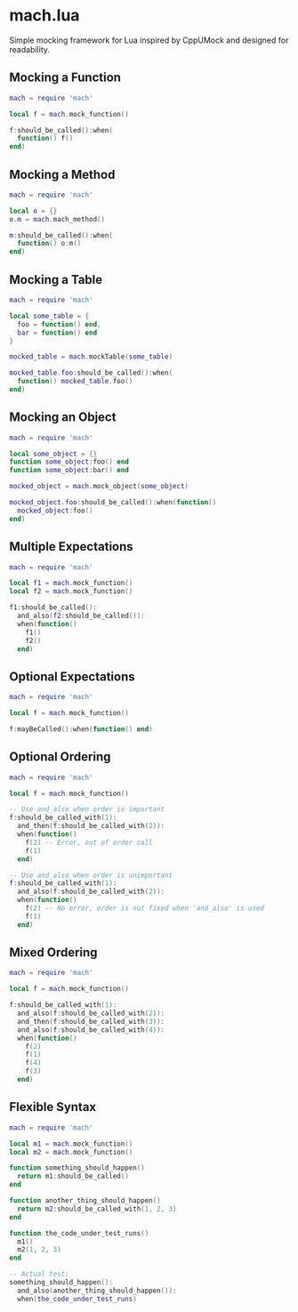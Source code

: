 mach.lua
========

Simple mocking framework for Lua inspired by CppUMock and designed for readability.

## Mocking a Function

```lua
mach = require 'mach'

local f = mach.mock_function()

f:should_be_called():when(
  function() f()
end)
```

## Mocking a Method

```lua
mach = require 'mach'

local o = {}
o.m = mach.mach_method()

m:should_be_called():when(
  function() o:m()
end)
```

## Mocking a Table

```lua
mach = require 'mach'

local some_table = {
  foo = function() end,
  bar = function() end
}

mocked_table = mach.mockTable(some_table)

mocked_table.foo:should_be_called():when(
  function() mocked_table.foo()
end)
```

## Mocking an Object

```lua
mach = require 'mach'

local some_object = {}
function some_object:foo() end
function some_object:bar() end

mocked_object = mach.mock_object(some_object)

mocked_object.foo:should_be_called():when(function()
  mocked_object:foo()
end)
```

## Multiple Expectations

```lua
mach = require 'mach'

local f1 = mach.mock_function()
local f2 = mach.mock_function()

f1:should_be_called():
  and_also(f2:should_be_called()):
  when(function()
    f1()
    f2()
  end)
```

## Optional Expectations

```lua
mach = require 'mach'

local f = mach.mock_function()

f:mayBeCalled():when(function() end)
```

## Optional Ordering

```lua
mach = require 'mach'

local f = mach.mock_function()

-- Use and_also when order is important
f:should_be_called_with(1):
  and_then(f:should_be_called_with(2)):
  when(function()
    f(2) -- Error, out of order call
    f(1)
  end)

-- Use and_also when order is unimportant
f:should_be_called_with(1):
  and_also(f:should_be_called_with(2)):
  when(function()
    f(2) -- No error, order is not fixed when 'and_also' is used
    f(1)
  end)
```

## Mixed Ordering

```lua
mach = require 'mach'

local f = mach.mock_function()

f:should_be_called_with(1):
  and_also(f:should_be_called_with(2)):
  and_then(f:should_be_called_with(3)):
  and_also(f:should_be_called_with(4)):
  when(function()
    f(2)
    f(1)
    f(4)
    f(3)
  end)
```

## Flexible Syntax

```lua
mach = require 'mach'

local m1 = mach.mock_function()
local m2 = mach.mock_function()

function something_should_happen()
  return m1:should_be_called()
end

function another_thing_should_happen()
  return m2:should_be_called_with(1, 2, 3)
end

function the_code_under_test_runs()
  m1()
  m2(1, 2, 3)
end

-- Actual test:
something_should_happen():
  and_also(another_thing_should_happen()):
  when(the_code_under_test_runs)
```
